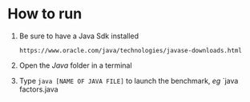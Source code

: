 # How to run

1. Be sure to have a Java Sdk installed
  
   ```
   https://www.oracle.com/java/technologies/javase-downloads.html
   ```
   
2. Open the *Java* folder in a terminal
3. Type ```java [NAME OF JAVA FILE]``` to launch the benchmark, *eg* `java factors.java

